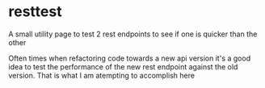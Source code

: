 # resttest
A small utility page to test 2 rest endpoints to see if one is quicker than the other

Often times when refactoring code towards a new api version it's a good idea to test
the performance of the new rest endpoint against the old version. That is what I am
atempting to accomplish here
